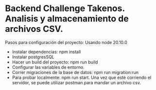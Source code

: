 # Backend Challenge Takenos. Analisis y almacenamiento de archivos CSV. 

Pasos para configuración del proyecto:
Usando node 20.10.0 

* Instalar dependencias: npm install 
* Instalar postgresSQL
* Hacer un build del proyecto: npm run build
* Configurar las variables de entorno.
* Correr migraciones de la base de datos: npm run migration:run
* Para probar localmente: npm run start. Una vez que esté corriendo el servidor, se puede utilizar postman para mandar un archivo csv. 
